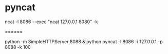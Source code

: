 pyncat
======

ncat -l 8086 --exec "ncat 127.0.0.1 8080" -k

======

python -m SimpleHTTPServer 8088 &
python pyncat -l 8086 -i 127.0.0.1 -p 8088 -k 100


